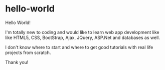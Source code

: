 # hello-world

Hello World!

I'm totally new to coding and would like to learn web app development like like HTML5, CSS, BootStrap, Ajax, JQuery, ASP.Net and databases as well.

I don't know where to start and where to get good tutorials with real life projects from scratch.

Thank you!

